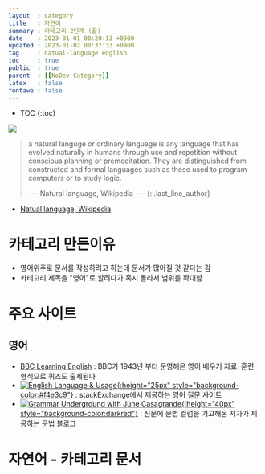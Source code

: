 ```yaml
---
layout  : category
title   : 자연어
summary : 카테고리 2단계 (끝) 
date    : 2023-01-01 00:20:13 +0900
updated : 2023-01-02 00:37:33 +0900
tag     : natual-language english
toc     : true
public  : true
parent  : [[NoDev-Category]]
latex   : false
fontawe : false
---
```

* TOC
{:toc}

![](https://i.etsystatic.com/23559378/r/il/dca859/2788242645/il_fullxfull.2788242645_cslb.jpg)

> a natural languge or ordinary language is any language that has evolved naturally in humans through use and repetition without conscious planning or premeditation. They are distinguished from constructed and formal languages such as those used to program computers or to study logic.
>
> --- Natural language, Wikipedia ---
{: .last_line_author}

- [Natual language, Wikipedia](https://en.wikipedia.org/wiki/Natural_language)

# 카테고리 만든이유

- 영어위주로 문서를 작성하려고 하는데 문서가 많아질 것 같다는 감
- 카테고리 제목을 "영어"로 할려다가 혹시 몰라서 범위를 확대함

# 주요 사이트

## 영어

- [BBC Learning English](https://www.bbc.co.uk/learningenglish/) : BBC가 1943년 부터 운영해온 영어 배우기 자료. 훈련 형식으로 퀴즈도 출제된다
- [![English Language & Usage](https://cdn.sstatic.net/Sites/english/Img/logo.svg?v=2e0bc8b55898){:height="25px" style="background-color:#f4e3c9"}](https://english.stackexchange.com/) : stackExchange에서 제공하는 영어 질문 사이트 
- [![Grammar Underground with June Casagrande](http://www.grammarunderground.com/wp-content/themes/grammar/images/logo.png){:height="40px" style="background-color:darkred"}](http://www.grammarunderground.com/) : 신문에 문법 컬럼을 기고해온 저자가 제공하는 문법 블로그 

# 자연어 - 카테고리 문서 
